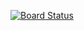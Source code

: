 [![Board Status](https://dev.azure.com/RexenHolding/8c6ca20b-30c0-4754-80c3-da005b6bc0a9/4e1ec0f5-cd5d-48ae-bcb6-b8785daff0df/_apis/work/boardbadge/0d505493-1966-463f-9acc-a3e911fd0efb)](https://dev.azure.com/RexenHolding/8c6ca20b-30c0-4754-80c3-da005b6bc0a9/_boards/board/t/4e1ec0f5-cd5d-48ae-bcb6-b8785daff0df/Microsoft.RequirementCategory)